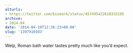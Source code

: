 ```yaml
---
alturls:
- https://twitter.com/bismark/status/457495422618333185
archive:
- 2014-04
date: '2014-04-19T12:26:23+00:00'
slug: '1397910383'
---
```


Welp, Roman bath water tastes pretty much like you’d expect.

